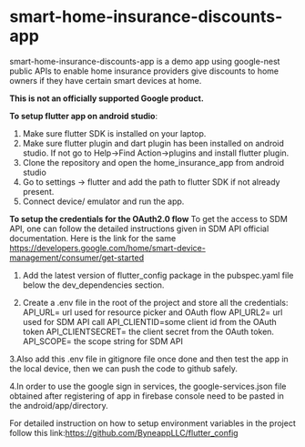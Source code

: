 # smart-home-insurance-discounts-app

smart-home-insurance-discounts-app is a demo app using google-nest public APIs 
to enable home insurance providers give discounts to home owners if they have certain smart devices at home.


**This is not an officially supported Google product.**

**To setup flutter app on android studio**:
1. Make sure flutter SDK is installed on your laptop.
2. Make sure flutter plugin and dart plugin has been installed on android studio. If not go to Help->Find Action->plugins and install flutter plugin.
3. Clone the repository and open the home_insurance_app from android studio
4. Go to settings -> flutter and add the path to flutter SDK if not already present.
5. Connect device/ emulator and run the app.

**To setup the credentials  for the OAuth2.0 flow**
To get the access to SDM API, one can follow the detailed instructions given in SDM API official documentation. Here is the link for the same https://developers.google.com/home/smart-device-management/consumer/get-started

1. Add the latest version of flutter_config package in the pubspec.yaml file below the dev_dependencies section.

2. Create a .env file in the root of the project and store all the credentials:
API_URL= url used for resource picker and OAuth flow
API_URL2= url used for SDM API call
API_CLIENTID=some client id from the OAuth token
API_CLIENTSECRET= the client secret from the OAuth token.
API_SCOPE= the scope string for SDM API

3.Also add this .env file in gitignore file once done and then test the app in the local device, then we can push the code to github safely.

4.In order to use the google sign in services, the google-services.json file obtained after registering of app in firebase console need to be pasted in the android/app/directory.

For detailed instruction on how to setup environment variables in the project follow this link:https://github.com/ByneappLLC/flutter_config
